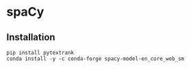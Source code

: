 # spaCy

## Installation

```
pip install pytextrank
conda install -y -c conda-forge spacy-model-en_core_web_sm
```
